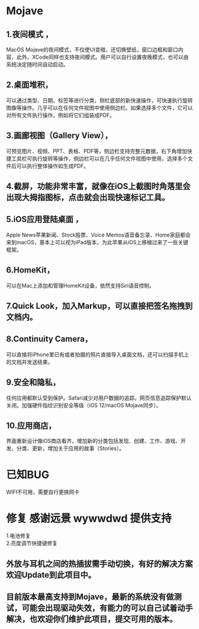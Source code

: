 # Mojave
## 1.夜间模式 ，
MacOS Mojave的夜间模式，不仅使UI变暗，还切换壁纸，窗口边框和窗口内容，此外，XCode同样也支持夜间模式。用户可以自行设置夜晚模式，也可以由系统决定随时间自动启动。
## 2.桌面堆积，
可以通过类型、日期、标签等进行分类，侧栏底部的新快速操作，可快速执行旋转图像等操作。几乎可以在任何文件视图中使用侧边栏。如果选择多个文件，它可以对所有文件执行操作，例如将它们组装成PDF。
## 3.画廊视图（Gallery View），
可预览图片、视频、PPT、表格、PDF等，侧边栏支持完整元数据，右下角增加快捷工具栏可执行旋转等操作，侧边栏可以在几乎任何文件视图中使用，选择多个文件后可以执行整体操作如生成PDF。
## 4.截屏，功能非常丰富，就像在iOS上截图时角落里会出现大拇指图标，点击就会出现快速标记工具。
## 5.iOS应用登陆桌面 ，
Apple News苹果新闻、Stock股票、Voice Memos语音备忘录、Home家庭都会来到macOS，基本上可以视为iPad版本，为此苹果从iOS上移植过来了一些关键框架。
## 6.HomeKit，
可以在Mac上添加和管理HomeKit设备，依然支持Siri语音控制。
## 7.Quick Look，加入Markup，可以直接把签名拖拽到文档内。
## 8.Continuity Camera，
可以直接将iPhone里已有或者拍摄的照片直接导入桌面文档，还可以扫描手机上的文档并发送结果。
## 9.安全和隐私，
任何应用都默认受到保护。Safari减少对用户数据的追踪。网页信息追踪保护默认关闭。加强硬件指纹识别安全等级（iOS 12/macOS Mojave同步）。
## 10.应用商店，
界面重新设计像iOS商店看齐，增加新的分类包括发现、创建、工作、游戏、开发、分类、更新，增加关于应用的故事（Stories）。
# 已知BUG
WIFI不可用，需要自行更换网卡
# 修复 感谢远景 wywwdwd 提供支持
1.电池修复  
2.亮度调节快捷键修复


## 外放与耳机之间的热插拔需手动切换，有好的解决方案欢迎Update到此项目中。
## 目前版本最高支持到Mojave，最新的系统没有做测试，可能会出现驱动失效，有能力的可以自己试着动手解决，也欢迎你们维护此项目，提交可用的版本。
